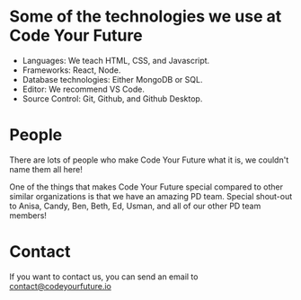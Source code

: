 Some of the technologies we use at Code Your Future
===================================================

* Languages: We teach HTML, CSS, and Javascript.
* Frameworks: React, Node.
* Database technologies: Either MongoDB or SQL.
* Editor: We recommend VS Code.
* Source Control: Git, Github, and Github Desktop.

People
======

There are lots of people who make Code Your Future what it is, we couldn't name them all here!

One of the things that makes Code Your Future special compared to other similar organizations is that we have an amazing PD team. Special shout-out to Anisa, Candy, Ben, Beth, Ed, Usman, and all of our other PD team members!

Contact
=======

If you want to contact us, you can send an email to contact@codeyourfuture.io
